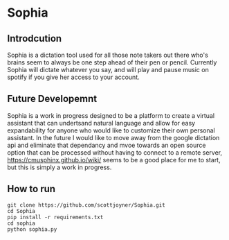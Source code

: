 # Sophia
## Introdcution
Sophia is a dictation tool used for all those note takers out there who's brains seem to always be one step ahead of their pen or pencil. Currently Sophia will dictate whatever you say, and will play and pause music on spotify if you give her access to your account. 
## Future Developemnt 
Sophia is a work in progress designed to be a platform to create a virtual assistant that can undertsand natural language and allow for easy expandability for anyone who would like to customize their own personal assistant.
In the future I would like to move away from the google dictation api and eliminate that dependancy and mvoe towards an open source option that can be processed without having to connect to a remote server, https://cmusphinx.github.io/wiki/ seems to be a good place for me to start, but this is simply a work in progress.
## How to run
```
git clone https://github.com/scottjoyner/Sophia.git
cd Sophia
pip install -r requirements.txt
cd sophia
python sophia.py
```
